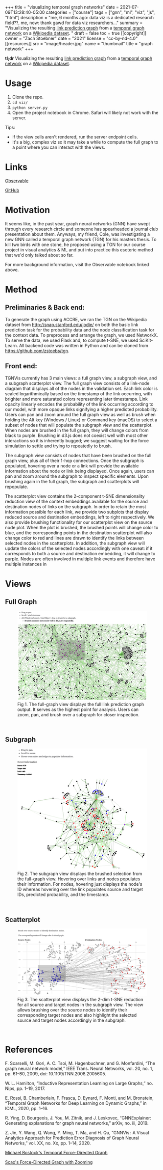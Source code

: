 +++
title = "visualizing temporal graph networks"
date = 2021-07-09T13:28:40-05:00
categories = ["course"]
tags = ["gnn", "ml", "viz", "js", "html"]
description = "me, 6 months ago: data viz is a dedicated research field??, me, now: thank gawd for data viz researchers..."
summary = "Visualizing the resulting [link prediction graph](https://observablehq.com/@zstoebs/cs-8395-project) from a [temporal graph network](https://arxiv.org/pdf/2006.10637.pdf) on a [Wikipedia dataset](https://snap.stanford.edu/jodie/). "
draft = false
toc = true
[[copyright]]
  owner = "Zach Stoebner"
  date = "2021"
  license = "cc-by-nd-4.0"
  [[resources]]
    src = "image/header.jpg"
    name = "thumbnail"
    title = "graph network"
+++

**tl;dr** Visualizing the resulting [link prediction graph](https://observablehq.com/@zstoebs/cs-8395-project) from a [temporal graph network](https://arxiv.org/pdf/2006.10637.pdf) on a [Wikipedia dataset](https://snap.stanford.edu/jodie/). 

# Usage
1. Clone the repo.
2. `cd viz/`
3. `python server.py`
4. Open the project notebook in Chrome. Safari will likely not work with the server. 

Tips: 
- If the view cells aren't rendered, run the server endpoint cells. 
- It's a big, complex viz so it may take a while to compute the full graph to a point where you can interact with the views. 

# Links
[Observable](https://observablehq.com/@zstoebs/cs-8395-project)

[GitHub](https://github.com/zstoebs/tgn)

# Motivation
It seems like, in the past year, graph neural networks (GNN) have swept through every research circle and someone has spearheaded a journal club presentation about them. Anyways, my friend, Cole, was investigating a new GNN called a temporal graph network (TGN) for his masters thesis. To kill two birds with one stone, he proposed using a TGN for our course project in visual analytics & ML and put into practice this esoteric method that we'd only talked about so far. 

For more background information, visit the Observable notebook linked above. 

# Method
## Preliminaries & Back end: 
To generate the graph using ACCRE, we ran the TGN on the Wikipedia dataset from http://snap.stanford.edu/jodie/ on both the basic link prediction task for the probability data and the node classification task for the context data. To preprocess and arrange the graph, we used NetworkX. To serve the data, we used Flask and, to compute t-SNE, we used SciKit-Learn. All backend code was written in Python and can be cloned from https://github.com/zstoebs/tgn.

## Front end: 
TGNVis currently has 3 main views: a full graph view, a subgraph view, and a subgraph scatterplot view. The full graph view consists of a link-node diagram that displays all of the nodes in the validation set. Each link color is scaled logarithmically based on the timestamp of the link occurring, with brighter and more saturated colors representing later timestamps. Link opacity linearly encodes the probability of the link occurring according to our model, with more opaque links signifying a higher predicted probability. Users can pan and zoom around the full graph view as well as brush when holding the Alt key (Windows / Linux) or Command key (macOS) to select a subset of nodes that will populate the subgraph view and the scatterplot. When nodes are brushed in the full graph, they will change colors from black to purple. Brushing in d3.js does not coexist well with most other interactions so it is inherently bugged; we suggest waiting for the force simulation to settle and trying to repeatedly to brush. 

The subgraph view consists of nodes that have been brushed on the full graph view, plus all of their 1-hop connections. Once the subgraph is populated, hovering over a node or a link will provide the available information about the node or link being displayed. Once again, users can pan and zoom around the subgraph to inspect specific elements. Upon brushing again in the full graph, the subgraph and scatterplots will repopulate. 

The scatterplot view contains the 2-component t-SNE dimensionality reduction view of the context embeddings available for the source and destination nodes of links on the subgraph. In order to retain the most information possible for each link, we provide two subplots that display reduced source and destination embeddings, left to right respectively. We also provide brushing functionality for our scatterplot view on the source node plot. When the plot is brushed, the brushed points will change color to blue, and the corresponding points in the destination scatterplot will also change color to red and lines are drawn to identify the links between selected nodes in the scatterplots. In addition, the subgraph view will update the colors of the selected nodes accordingly with one caveat: if it corresponds to both a source and destination embedding, it will change to purple. Nodes are often involved in multiple link events and therefore have multiple instances in 

# Views
## Full Graph
<figure>
<img src="image/full.jpg" alt="full graph" /> 
<figcaption> Fig 1. The full-graph view displays the full link prediction graph output. It serves as the highest point for analysis. Users can zoom, pan, and brush over a subgraph for closer inspection. </figcaption>
</figure>
<br>

## Subgraph
<figure>
<img src="image/sub.jpg" alt="sub graph" /> 
<figcaption> Fig 2. The subgraph view displays the brushed selection from the full-graph view. Hovering over links and nodes populates their information. For nodes, hovering just displays the node's ID whereas hovering over the link populates source and target IDs, predicted probability, and the timestamp. </figcaption>
</figure>
<br>

## Scatterplot
<figure>
<img src="image/scatter.jpg" alt="scatter plots" /> 
<figcaption> Fig 3. The scatterplot view displays the 2-dim t-SNE reduction for all source and target nodes in the subgraph view. The view allows brushing over the source nodes to identify their corresponding target nodes and also highlight the selected source and target nodes accordingly in the subgraph. </figcaption>
</figure>
<br>

# References
F. Scarselli, M. Gori, A. C. Tsoi, M. Hagenbuchner, and G. Monfardini, “The graph neural network model,” IEEE Trans. Neural Networks, vol. 20, no. 1, pp. 61–80, 2009, doi: 10.1109/TNN.2008.2005605.

W. L. Hamilton, “Inductive Representation Learning on Large Graphs,” no. Nips, pp. 1–19, 2017.

E. Rossi, B. Chamberlain, F. Frasca, D. Eynard, F. Monti, and M. Bronstein, “Temporal Graph Networks for Deep Learning on Dynamic Graphs,” in ICML, 2020, pp. 1–16.

R. Ying, D. Bourgeois, J. You, M. Zitnik, and J. Leskovec, “GNNExplainer: Generating explanations for graph neural networks,” arXiv, no. iii, 2019.

Z. Jin, Y. Wang, Q. Wang, Y. Ming, T. Ma, and H. Qu, “GNNVis : A Visual Analytics Approach for Prediction Error Diagnosis of Graph Neural Networks,” vol. XX, no. Xx, pp. 1–14, 2020.

[Michael Bostock's Temporal Force-Directed Graph](https://observablehq.com/@d3/temporal-force-directed-graph?collection=@d3/d3-force)

[Scax's Force-Directed Graph with Zooming](https://observablehq.com/@scax/force-directed-graph-with-zoom-and-stroke-scaling-svg)

